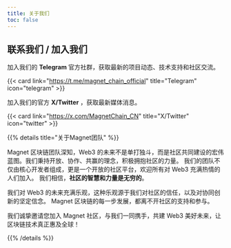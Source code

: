 ```yaml
---
title: 关于我们
toc: false
---
```


## 联系我们 / 加入我们

加入我们的 **Telegram** 官方社群，获取最新的项目动态、技术支持和社区交流。

{{< card link="https://t.me/magnet_chain_official" title="Telegram" icon="telegram" >}}

加入我们的官方 **X/Twitter** ，获取最新媒体消息。

{{< card link="https://x.com/MagnetChain_CN" title="X/Twitter" icon="twitter" >}}



{{% details title="关于Magnet团队" %}}

Magnet 区块链团队深知，Web3 的未来不是单打独斗，而是社区共同建设的宏伟蓝图。我们秉持开放、协作、共赢的理念，积极拥抱社区的力量。
我们的团队不仅由核心开发者组成，更是一个开放的社区平台，欢迎所有对 Web3 充满热情的人们加入。  我们相信，**社区的智慧和力量是无穷的**。

我们对 Web3 的未来充满乐观，这种乐观源于我们对社区的信任，以及对协同创新的坚定信念。  Magnet 区块链的每一步发展，都离不开社区的支持和参与。

我们诚挚邀请您加入 Magnet 社区，与我们一同携手，共建 Web3 美好未来，让区块链技术真正惠及全球！

{{% /details %}}
